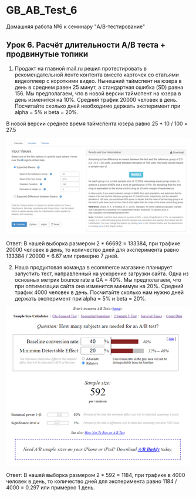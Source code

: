 # GB_AB_Test_6
Домашняя работа №6 к семинару "A/B-тестирование"

## Урок 6. Расчёт длительности А/B теста + продвинутые топики
1. Продакт на главной mail.ru решил протестировать в рекомендательной ленте контента вместо карточек со статьями видеоплеер с короткими видео. Нынешний таймспент на юзера в день в среднем равен 25 минут, а стандартная ошибка (SD) равна 156. Мы предполагаем, что в новой версии таймспент на юзера в день изменится на 10%. Средний трафик 20000 человек в день. Посчитайте сколько дней необходимо держать эксперимент при alpha = 5% и beta = 20%.  
  
В новой версии среднее время таймспента юзера равно 25 * 10 / 100 = 27.5  
  
<img src="./task_1.png" width=""/>

Ответ: В нашей выборка размером 2 * 66692 = 133384, при трафике 20000 человек в день, то количество дней для эксперимента равно 133384 / 20000 = 6.67 или примерно 7 дней.

2. Наша продуктовая команда в ecommerce магазине планирует запустить тест, направленный на ускорение загрузки сайта. Одна из основных метрик bounce rate в GA = 40%. Мы предполагаем, что при оптимизации сайта она изменится минимум на 20%. Средний трафик 4000 человек в день. Посчитайте сколько нам нужно дней держать эксперимент при alpha = 5% и beta = 20%.

<img src="./task_2.png" width=""/>

Ответ: В нашей выборка размером 2 * 592 = 1184, при трафике в 4000 человек в день, то количество дней для эксперимента равно 1184 / 4000 = 0.297 или примерно 1 день.